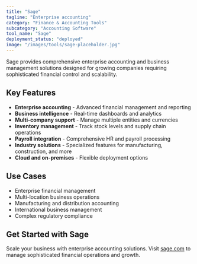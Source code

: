 ```yaml
---
title: "Sage"
tagline: "Enterprise accounting"
category: "Finance & Accounting Tools"
subcategory: "Accounting Software"
tool_name: "Sage"
deployment_status: "deployed"
image: "/images/tools/sage-placeholder.jpg"
---
```

Sage provides comprehensive enterprise accounting and business management solutions designed for growing companies requiring sophisticated financial control and scalability.

## Key Features

- **Enterprise accounting** - Advanced financial management and reporting
- **Business intelligence** - Real-time dashboards and analytics
- **Multi-company support** - Manage multiple entities and currencies
- **Inventory management** - Track stock levels and supply chain operations
- **Payroll integration** - Comprehensive HR and payroll processing
- **Industry solutions** - Specialized features for manufacturing, construction, and more
- **Cloud and on-premises** - Flexible deployment options

## Use Cases

- Enterprise financial management
- Multi-location business operations
- Manufacturing and distribution accounting
- International business management
- Complex regulatory compliance

## Get Started with Sage

Scale your business with enterprise accounting solutions. Visit [sage.com](https://www.sage.com) to manage sophisticated financial operations and growth.